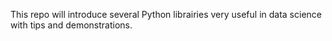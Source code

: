 This repo will introduce several Python librairies very useful in data science with tips and demonstrations.
